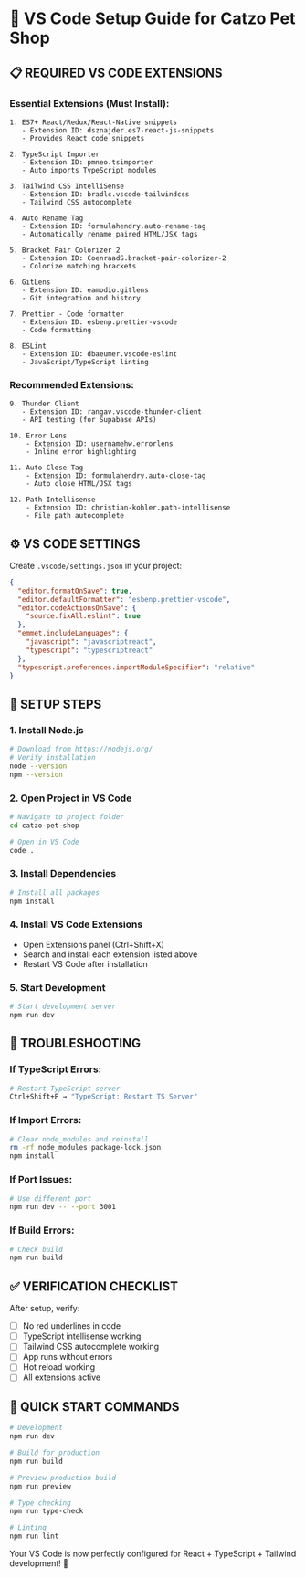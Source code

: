 # 🚀 VS Code Setup Guide for Catzo Pet Shop

## 📋 REQUIRED VS CODE EXTENSIONS

### **Essential Extensions (Must Install):**
```
1. ES7+ React/Redux/React-Native snippets
   - Extension ID: dsznajder.es7-react-js-snippets
   - Provides React code snippets

2. TypeScript Importer
   - Extension ID: pmneo.tsimporter
   - Auto imports TypeScript modules

3. Tailwind CSS IntelliSense
   - Extension ID: bradlc.vscode-tailwindcss
   - Tailwind CSS autocomplete

4. Auto Rename Tag
   - Extension ID: formulahendry.auto-rename-tag
   - Automatically rename paired HTML/JSX tags

5. Bracket Pair Colorizer 2
   - Extension ID: CoenraadS.bracket-pair-colorizer-2
   - Colorize matching brackets

6. GitLens
   - Extension ID: eamodio.gitlens
   - Git integration and history

7. Prettier - Code formatter
   - Extension ID: esbenp.prettier-vscode
   - Code formatting

8. ESLint
   - Extension ID: dbaeumer.vscode-eslint
   - JavaScript/TypeScript linting
```

### **Recommended Extensions:**
```
9. Thunder Client
   - Extension ID: rangav.vscode-thunder-client
   - API testing (for Supabase APIs)

10. Error Lens
    - Extension ID: usernamehw.errorlens
    - Inline error highlighting

11. Auto Close Tag
    - Extension ID: formulahendry.auto-close-tag
    - Auto close HTML/JSX tags

12. Path Intellisense
    - Extension ID: christian-kohler.path-intellisense
    - File path autocomplete
```

## ⚙️ VS CODE SETTINGS

Create `.vscode/settings.json` in your project:
```json
{
  "editor.formatOnSave": true,
  "editor.defaultFormatter": "esbenp.prettier-vscode",
  "editor.codeActionsOnSave": {
    "source.fixAll.eslint": true
  },
  "emmet.includeLanguages": {
    "javascript": "javascriptreact",
    "typescript": "typescriptreact"
  },
  "typescript.preferences.importModuleSpecifier": "relative"
}
```

## 🔧 SETUP STEPS

### 1. Install Node.js
```bash
# Download from https://nodejs.org/
# Verify installation
node --version
npm --version
```

### 2. Open Project in VS Code
```bash
# Navigate to project folder
cd catzo-pet-shop

# Open in VS Code
code .
```

### 3. Install Dependencies
```bash
# Install all packages
npm install
```

### 4. Install VS Code Extensions
- Open Extensions panel (Ctrl+Shift+X)
- Search and install each extension listed above
- Restart VS Code after installation

### 5. Start Development
```bash
# Start development server
npm run dev
```

## 🐛 TROUBLESHOOTING

### If TypeScript Errors:
```bash
# Restart TypeScript server
Ctrl+Shift+P → "TypeScript: Restart TS Server"
```

### If Import Errors:
```bash
# Clear node_modules and reinstall
rm -rf node_modules package-lock.json
npm install
```

### If Port Issues:
```bash
# Use different port
npm run dev -- --port 3001
```

### If Build Errors:
```bash
# Check build
npm run build
```

## ✅ VERIFICATION CHECKLIST

After setup, verify:
- [ ] No red underlines in code
- [ ] TypeScript intellisense working
- [ ] Tailwind CSS autocomplete working
- [ ] App runs without errors
- [ ] Hot reload working
- [ ] All extensions active

## 🎯 QUICK START COMMANDS

```bash
# Development
npm run dev

# Build for production
npm run build

# Preview production build
npm run preview

# Type checking
npm run type-check

# Linting
npm run lint
```

Your VS Code is now perfectly configured for React + TypeScript + Tailwind development! 🚀